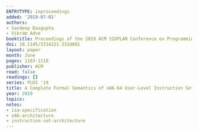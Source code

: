 ```yaml
---
ENTRYTYPE: inproceedings
added: '2019-07-01'
authors:
- Sandeep Dasgupta
- Vikram Adve
booktitle: Proceedings of the 2019 ACM SIGPLAN Conference on Programming Language Design and Implementation
doi: 10.1145/3314221.3314601
layout: paper
month: June
pages: 1103-1118
publisher: ACM
read: false
readings: []
series: PLDI '19
title: A Complete Formal Semantics of x86-64 User-Level Instruction Set Architecture
year: 2019
topics:
notes:
- isa-specification
- x86-architecture
- instruction-set-architecture
---
```

